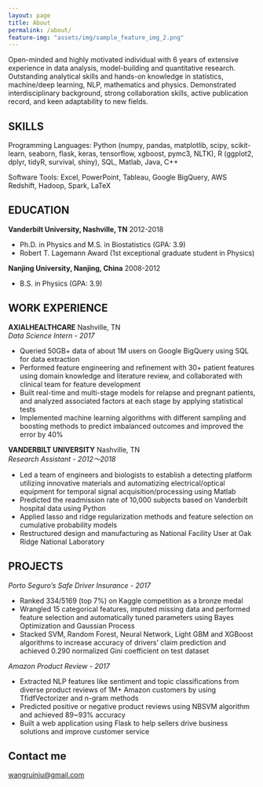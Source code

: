 ```yaml
---
layout: page
title: About
permalink: /about/
feature-img: "assets/img/sample_feature_img_2.png"
---
```


Open-minded and highly motivated individual with 6 years of extensive experience in data analysis, model-building and quantitative research. Outstanding analytical skills and hands-on knowledge in statistics, machine/deep learning, NLP, mathematics and physics. Demonstrated interdisciplinary background, strong collaboration skills, active publication record, and keen adaptability to new fields.

## SKILLS

Programming Languages: Python (numpy, pandas, matplotlib, scipy, scikit-learn, seaborn, flask, keras, tensorflow, xgboost, pymc3, NLTK), R (ggplot2, dplyr, tidyR, survival, shiny), SQL, Matlab, Java, C++

Software Tools: Excel, PowerPoint, Tableau, Google BigQuery, AWS Redshift, Hadoop, Spark, LaTeX


## EDUCATION 

**Vanderbilt University, Nashville, TN**  2012-2018     
+ Ph.D. in Physics and M.S. in Biostatistics (GPA: 3.9)    
+ Robert T. Lagemann Award (1st exceptional graduate student in Physics)

**Nanjing University, Nanjing, China** 2008-2012                                                                             

+ B.S. in Physics (GPA: 3.9)

## WORK EXPERIENCE 

**AXIALHEALTHCARE** Nashville, TN                                                                                             
*Data Science Intern - 2017*                                                                                          
+ Queried 50GB+ data of about 1M users on Google BigQuery using SQL for data extraction
+ Performed feature engineering and refinement with 30+ patient features using domain knowledge and literature review, and collaborated with clinical team for feature development
+ Built real-time and multi-stage models for relapse and pregnant patients, and analyzed associated factors at each stage by applying statistical tests
+ Implemented machine learning algorithms with different sampling and boosting methods to predict imbalanced outcomes and improved the error by 40%

**VANDERBILT UNIVERSITY** Nashville, TN                                                                                  
*Research Assistant - 2012～2018*                                                                              

+ Led a team of engineers and biologists to establish a detecting platform utilizing innovative materials and automatizing electrical/optical equipment for temporal signal acquisition/processing using Matlab
+ Predicted the readmission rate of 10,000 subjects based on Vanderbilt hospital data using Python
+ Applied lasso and ridge regularization methods and feature selection on cumulative probability models
+ Restructured design and manufacturing as National Facility User at Oak Ridge National Laboratory

## PROJECTS

*Porto Seguro’s Safe Driver Insurance - 2017*

+ Ranked 334/5169 (top 7%) on Kaggle competition as a bronze medal
+ Wrangled 15 categorical features, imputed missing data and performed feature selection and automatically tuned parameters using Bayes Optimization and Gaussian Process
+ Stacked SVM, Random Forest, Neural Network, Light GBM and XGBoost algorithms to increase accuracy of drivers’ claim prediction and achieved 0.290 normalized Gini coefficient on test dataset

*Amazon Product Review - 2017*

+ Extracted NLP features like sentiment and topic classifications from diverse product reviews of 1M+ Amazon customers by using TfidfVectorizer and n-gram methods
+ Predicted positive or negative product reviews using NBSVM algorithm and achieved 89~93% accuracy
+ Built a web application using Flask to help sellers drive business solutions and improve customer service

## Contact me 

[wangruinju@gmail.com](mailto:email@domain.com)

